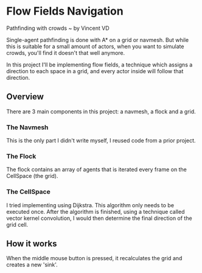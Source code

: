 # Flow Fields Navigation
Pathfinding with crowds
  ~  by Vincent VD
  
  Single-agent pathfinding is done with A* on a grid or navmesh.
  But while this is suitable for a small amount of actors, when you want to simulate crowds,
  you'll find it doesn't that well anymore.
  
  In this project I'll be implementing flow fields, a technique which assigns a direction to each space in a grid,
  and every actor inside will follow that direction.

## Overview

There are 3 main components in this project: a navmesh, a flock and a grid.

### The Navmesh
This is the only part I didn't write myself, I reused code from a prior project.

### The Flock
The flock contains an array of agents that is iterated every frame on the CellSpace (the grid). 

### The CellSpace
I tried implementing using Dijkstra.
This algorithm only needs to be executed once. After the algorithm is finished, using a technique called vector kernel convolution, I would then determine the final direction of the grid cell.

## How it works

When the middle mouse button is pressed, it recalculates the grid and creates a new 'sink'. 
